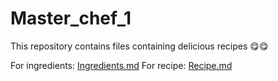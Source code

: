 # Master_chef_1
This repository contains files containing delicious recipes 😋😋

For ingredients: [Ingredients.md](https://github.com/Fayiz-A/Master_chef_1/blob/master/Ingredients.md)
For recipe: [Recipe.md](https://github.com/Fayiz-A/Master_chef_1/blob/master/Recipe.md)
